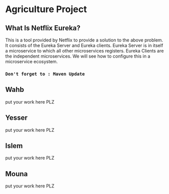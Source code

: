 # Agriculture Project


## What Is Netflix Eureka?
This is a tool provided by Netflix to provide a solution to the above problem. It consists of the Eureka Server and Eureka clients. Eureka Server is in itself a microservice to which all other microservices registers. Eureka Clients are the independent microservices. We will see how to configure this in a microservice ecosystem.

### `Don't forget to : Maven Update`

## Wahb
put your work  here PLZ
## Yesser
put your work  here PLZ
## Islem
put your work  here PLZ
## Mouna
put your work  here PLZ

